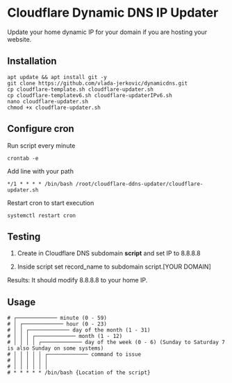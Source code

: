# Cloudflare Dynamic DNS IP Updater
Update your home dynamic IP for your domain if you are hosting your website.

## Installation
```
apt update && apt install git -y
git clone https://github.com/vlada-jerkovic/dynamicdns.git
cp cloudflare-template.sh cloudflare-updater.sh
cp cloudflare-templatev6.sh cloudflare-updaterIPv6.sh
nano cloudflare-updater.sh
chmod +x cloudflare-updater.sh
```

## Configure cron
Run script every minute
```
crontab -e
```
Add line with your path
```
*/1 * * * * /bin/bash /root/cloudflare-ddns-updater/cloudflare-updater.sh
```
Restart cron to start execution
```
systemctl restart cron
```

## Testing
1. Create in Cloudflare DNS subdomain **script** and set IP to 8.8.8.8

2. Inside script set record_name to subdomain script.[YOUR DOMAIN]

Results: It should modify 8.8.8.8 to your home IP.


## Usage

```
# ┌───────────── minute (0 - 59)
# │ ┌───────────── hour (0 - 23)
# │ │ ┌───────────── day of the month (1 - 31)
# │ │ │ ┌───────────── month (1 - 12)
# │ │ │ │ ┌───────────── day of the week (0 - 6) (Sunday to Saturday 7 is also Sunday on some systems)
# │ │ │ │ │ ┌───────────── command to issue                               
# │ │ │ │ │ │
# │ │ │ │ │ │
# * * * * * /bin/bash {Location of the script}
```